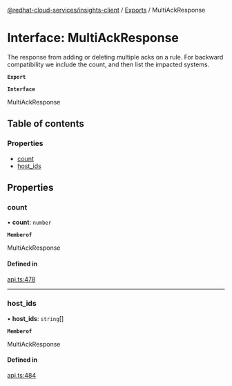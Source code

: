 [@redhat-cloud-services/insights-client](../README.md) / [Exports](../modules.md) / MultiAckResponse

# Interface: MultiAckResponse

The response from adding or deleting multiple acks on a rule.  For backward compatibility we include the count, and then list the impacted systems.

**`Export`**

**`Interface`**

MultiAckResponse

## Table of contents

### Properties

- [count](MultiAckResponse.md#count)
- [host\_ids](MultiAckResponse.md#host_ids)

## Properties

### count

• **count**: `number`

**`Memberof`**

MultiAckResponse

#### Defined in

[api.ts:478](https://github.com/mkholjuraev/javascript-clients/blob/master/packages/insights/api.ts#L478)

___

### host\_ids

• **host\_ids**: `string`[]

**`Memberof`**

MultiAckResponse

#### Defined in

[api.ts:484](https://github.com/mkholjuraev/javascript-clients/blob/master/packages/insights/api.ts#L484)
